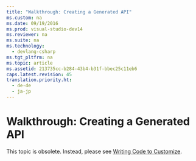 ```yaml
---
title: "Walkthrough: Creating a Generated API"
ms.custom: na
ms.date: 09/19/2016
ms.prod: visual-studio-dev14
ms.reviewer: na
ms.suite: na
ms.technology: 
  - devlang-csharp
ms.tgt_pltfrm: na
ms.topic: article
ms.assetid: 213735cc-b284-43b4-b31f-bbec25c11eb6
caps.latest.revision: 45
translation.priority.ht: 
  - de-de
  - ja-jp
---
```

# Walkthrough: Creating a Generated API
This topic is obsolete. Instead, please see [Writing Code to Customize](../vs140/Writing-Code-to-Customise-a-Domain-Specific-Language.md).